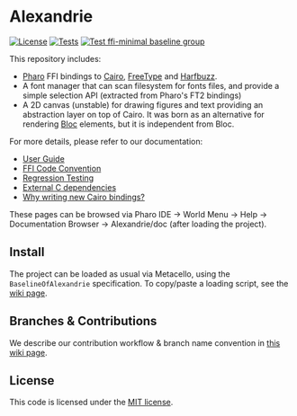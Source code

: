 # Alexandrie

[![License](https://img.shields.io/github/license/pharo-graphics/Alexandrie.svg)](./LICENSE)
[![Tests](https://github.com/pharo-graphics/Alexandrie/actions/workflows/test.yml/badge.svg)](https://github.com/pharo-graphics/Alexandrie/actions/workflows/test.yml)
[![Test ffi-minimal baseline group](https://github.com/pharo-graphics/Alexandrie/actions/workflows/test.ffi-minimal.yml/badge.svg)](https://github.com/pharo-graphics/Alexandrie/actions/workflows/test.ffi-minimal.yml)

This repository includes:
- [Pharo](https://pharo.org/) FFI bindings to [Cairo](https://www.cairographics.org), [FreeType](https://freetype.org/) and [Harfbuzz](https://harfbuzz.github.io/).
- A font manager that can scan filesystem for fonts files, and provide a simple selection API (extracted from Pharo's FT2 bindings)
- A 2D canvas (unstable) for drawing figures and text providing an abstraction layer on top of Cairo. It was born as an alternative for rendering [Bloc](https://github.com/pharo-graphics/Bloc) elements, but it is independent from Bloc.

For more details, please refer to our documentation:

* [User Guide](doc/1-UserGuide.md)
* [FFI Code Convention](doc/2-CodeConvention.md)
* [Regression Testing](doc/3-Testing.md)
* [External C dependencies](doc/4-Dependencies.md)
* [Why writing new Cairo bindings?](doc/5-WhyNewBindings.md)

These pages can be browsed via  Pharo IDE -> World Menu -> Help -> Documentation Browser -> Alexandrie/doc (after loading the project).

## Install

The project can be loaded as usual via Metacello, using the `BaselineOfAlexandrie` specification. To copy/paste a loading script, see the [wiki page](../../wiki/Install).

## Branches & Contributions

We describe our contribution workflow & branch name convention in [this wiki page](../../wiki/Branches-and-versions).

## License

This code is licensed under the [MIT license](./LICENSE).

